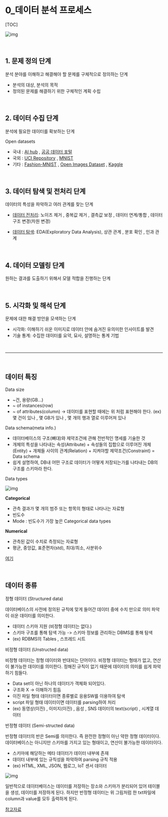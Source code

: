 # 0_데이터 분석 프로세스

[TOC]

![img](https://media.vlpt.us/images/kimdukbae/post/4454910d-bd33-4312-ab67-cf4fcd59c76f/image.png)

<br>

## 1. 문제 정의 단계

분석 분야를 이해하고 해결해야 할 문제를 구체적으로 정의하는 단계

- 분석의 대상, 분석의 목적
- 정의된 문제를 해결하기 위한 구체적인 계획 수립

<br>

## 2. 데이터 수집 단계

분석에 필요한 데이터를 확보하는 단계

Open datasets

- 국내 : [AI hub](http://www.aihub.or.kr/) , [공공 데이터 포털](http://www.data.go.kr/)
- 국외 : [UCI Repository](https://archive.ics.uci.edu/ml/index.php) , [MNIST](http://yann.lecun.com/exdb/mnist/)
- 기타 : [Fashion-MNIST](https://github.com/zalandoresearch/fashion-mnist) , [Open Images Dataset](https://opensource.google/projects/open-images-dataset) , [Kaggle](https://www.kaggle.com/)

<br>

## 3. 데이터 탐색 및 전처리 단계

데이터의 특성을 파악하고 여러 관계를 찾는 단계

- [데이터 전처리](./데이터전처리): 노이즈 제거 , 중복값 제거 , 결측값 보정 , 데이터 연계/통합 , 데이터 구조 변경(차원 변경)

- [데이터 탐색](./데이터탐색): EDA(Exploratory Data Analysis), 상관 관계 , 분포 확인 , 인과 관계

<br>

## 4. 데이터 모델링 단계

원하는 결과를 도출하기 위해서 모델 적합을 진행하는 단계

<br>

## 5. 시각화 및 해석 단계

문제에 대한 해결 방안을 모색하는 단계

- 시각화: 이해하기 쉬운 이미지로 데이터 안에 숨겨진 유의미한 인사이트를 발견
- 기술 통계: 수집한 데이터를 요약, 묘사, 설명하는 통계 기법

<br>

------

<br>

## 데이터 특징

Data size

- ~건, 용량(GB...)
- ~ of instances(row)
- ~ of attributes(column)
  -> 데이터를 표현할 때에는 위 처럼 표현해야 한다. (ex) 몇 건이 있나 , 몇 GB가 있나 , 몇 개의 행과 열로 이루어져 있나

Data schema(meta info.)

- 데이터베이스의 구조(뼈대)와 제약조건에 관해 전반적인 명세를 기술한 것
- 개체의 특성을 나타내는 속성(Attribute) + 속성들의 집합으로 이루어진 개체(Entity) + 개체들 사이의 관계(Relation) + 지켜야할 제약조건(Constraint) = Data schema
- 쉽게 설명하여, DB내 어떤 구조로 데이터가 어떻게 저장되는가를 나타내는 DB의 구조를 스키마라 한다.

Data types

![img](https://media.vlpt.us/images/kimdukbae/post/0abcdc96-6e67-47f2-ad1e-284a5d06f463/image.png)

**Categorical**

- 관측 결과가 몇 개의 범주 또는 항목의 형태로 나타나는 자료형
- 빈도수
- Mode : 빈도수가 가장 높은 Categorical data types

**Numerical**

- 관측된 값이 수치로 측정되는 자료형
- 평균, 중앙값, 표준편차(std), 최대/최소, 사분위수

[여기](https://leedakyeong.tistory.com/entry/수치형-자료numerical-data와-범주형-자료categorical-data)

<br>

## 데이터 종류

정형 데이터 (Structured data)

데이터베이스의 사전에 정의된 규칙에 맞게 들어간 데이터 중에 수치 만으로 의미 파악이 쉬운 데이터를 의미한다.

- 데이터 스키마 지원 (비정형 데이터는 없다.)
- 스키마 구조를 통해 탐색 가능 -> 스키마 정보를 관리하는 DBMS를 통해 탐색
- (ex) RDBMS의 Tables , 스프레드 시트

비정형 데이터 (Unstructed data)

비정형 데이터는 정형 데이터와 반대되는 단어이다. 비정형 데이터는 형태가 없고, 연산이 불가능한 데이터를 의미한다. 정해진 규칙이 없기 때문에 데이터의 의미를 쉽게 파악하기 힘들다.

- Data set이 아닌 하나의 데이터가 객체화 되어있다.
- 구조화 X -> 이해하기 힘듬
- 이진 파일 형태 데이터이면 종류별로 응용SW를 이용하여 탐색
- script 파일 형태 데이터이면 데이터를 parsing하여 처리
- (ex) 동영상(이진) , 이미지(이진) , 음성 , SNS 데이터의 text(script) , 시계열 데이터

반정형 데이터 (Semi-structed data)

반정형 데이터의 반은 Semi를 의미한다. 즉 완전한 정형이 아닌 약한 정형 데이터이다. 데이터베이스는 아니지만 스키마를 가지고 있는 형태이고, 연산이 불가능한 데이터이다.

- 스키마에 해당하는 메타 데이터가 데이터 내부에 존재
- 데이터 내부에 있는 규칙성을 파악하여 parsing 규칙 적용
- (ex) HTML, XML, JSON, 웹로그, IoT 센서 데이터

![img](https://media.vlpt.us/images/kimdukbae/post/6d69f6f3-79fc-4a2a-85a5-8f28baefc6d3/image.png)

일반적으로 데이터베이스는 데이터를 저장하는 장소와 스키마가 분리되어 있어 테이블을 생성, 데이터를 저장하게 된다. 하지만 반정형 데이터는 위 그림처럼 한 txt파일에 column과 value를 모두 출력하게 된다.



[참고자료](https://velog.io/@kimdukbae/%EB%8D%B0%EC%9D%B4%ED%84%B0-%EC%A0%84%EC%B2%98%EB%A6%AC-%EC%9D%B4%EB%A1%A0-%EB%B0%8F-%EC%8B%A4%EC%8A%B51)